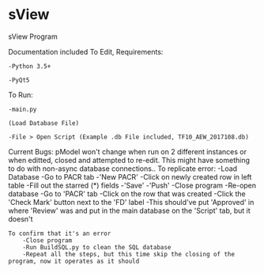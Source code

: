 # sView
sView Program

Documentation included
To Edit, Requirements:

    -Python 3.5+

    -PyQt5
  
  
To Run:

    -main.py

    (Load Database File)

    -File > Open Script (Example .db File included, TF10_AEW_2017108.db)
    
Current Bugs:
    pModel won't change when run on 2 different instances or when editted, closed and attempted to re-edit. This might have something to do with non-async database connections..
    To replicate error:
        -Load Database
        -Go to PACR tab
        -'New PACR'
        -Click on newly created row in left table
        -Fill out the starred (*) fields
        -'Save'
        -'Push'
        -Close program
        -Re-open database
        -Go to 'PACR' tab
        -Click on the row that was created
        -Click the 'Check Mark' button next to the 'FD' label
        -This should've put 'Approved' in where 'Review' was and put in the main database on the 'Script' tab, but it doesn't
        
    To confirm that it's an error
        -Close program
        -Run BuildSQL.py to clean the SQL database
        -Repeat all the steps, but this time skip the closing of the program, now it operates as it should
